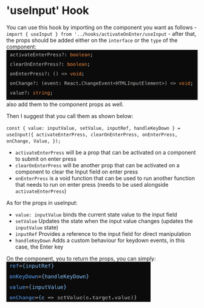 # 'useInput' Hook

You can use this hook by importing on the component you want as follows - `import { useInput } from '../hooks/activateOnEnter/useInput` - after that, the props should be added either on the `interface` or the `type` of the component:
![alt text](enterPress1.png) also add them to the component props as well.

Then I suggest that you call them as shown below:

`const { value: inputValue, setValue, inputRef, handleKeyDown } = useInput({ activateEnterPress, clearOnEnterPress, onEnterPress, onChange, Value, });`

- `activateEnterPress` will be a prop that can be activated on a component to submit on enter press
- `clearOnEnterPress` will be another prop that can be activated on a component to clear the Input field on enter press
- `onEnterPress` is a void function that can be used to run another function that needs to run on enter press (needs to be used alongside `activateEnterPress`)

As for the props in useInput:

- `value: inputValue` binds the current state value to the input field
- `setValue` Updates the state when the input value changes (updates the `inputValue` state)
- `inputRef` Provides a reference to the input field for direct manipulation
- `handleKeyDown` Adds a custom behaviour for keydown events, in this case, the Enter key

On the component, you to return the props, you can simply:
![alt text](enterPress2.png)
